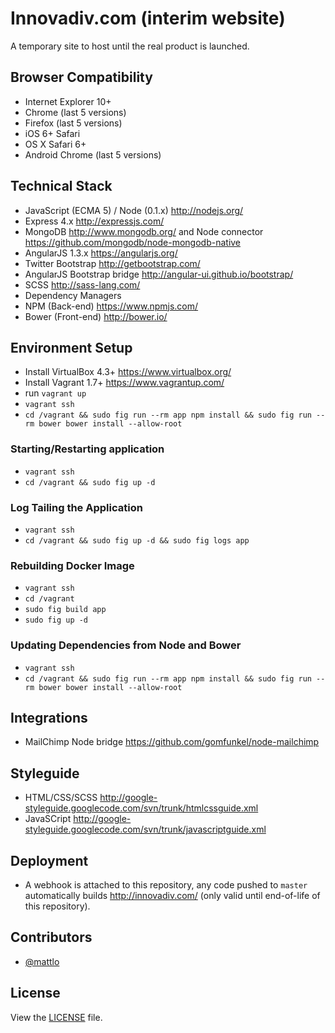 # Innovadiv.com (interim website)
A temporary site to host until the real product is launched.

## Browser Compatibility
- Internet Explorer 10+
- Chrome (last 5 versions)
- Firefox (last 5 versions)
- iOS 6+ Safari 
- OS X Safari 6+
- Android Chrome (last 5 versions)

## Technical Stack
- JavaScript (ECMA 5) / Node (0.1.x) http://nodejs.org/
- Express 4.x http://expressjs.com/
- MongoDB http://www.mongodb.org/ and Node connector https://github.com/mongodb/node-mongodb-native
- AngularJS 1.3.x https://angularjs.org/
- Twitter Bootstrap http://getbootstrap.com/
- AngularJS Bootstrap bridge http://angular-ui.github.io/bootstrap/
- SCSS http://sass-lang.com/
- Dependency Managers
 - NPM (Back-end) https://www.npmjs.com/
 - Bower (Front-end) http://bower.io/

## Environment Setup
- Install VirtualBox 4.3+ https://www.virtualbox.org/
- Install Vagrant 1.7+ https://www.vagrantup.com/
- run `vagrant up`
- `vagrant ssh`
- `cd /vagrant && sudo fig run --rm app npm install && sudo fig run --rm bower bower install --allow-root`

### Starting/Restarting application
- `vagrant ssh`
- `cd /vagrant && sudo fig up -d`

### Log Tailing the Application
- `vagrant ssh`
- `cd /vagrant && sudo fig up -d && sudo fig logs app`

### Rebuilding Docker Image
- `vagrant ssh`
- `cd /vagrant`
- `sudo fig build app`
- `sudo fig up -d`

### Updating Dependencies from Node and Bower
- `vagrant ssh`
- `cd /vagrant && sudo fig run --rm app npm install && sudo fig run --rm bower bower install --allow-root`

## Integrations
- MailChimp Node bridge https://github.com/gomfunkel/node-mailchimp

## Styleguide
- HTML/CSS/SCSS http://google-styleguide.googlecode.com/svn/trunk/htmlcssguide.xml
- JavaSCript http://google-styleguide.googlecode.com/svn/trunk/javascriptguide.xml

## Deployment
- A webhook is attached to this repository, any code pushed to `master` automatically builds http://innovadiv.com/ (only valid until end-of-life of this repository).

## Contributors
- [@mattlo](https://twitter.com/Matt_Lo)

## License
View the [LICENSE](https://github.com/innovadiv/innovadiv-com-interim/blob/master/LICENSE) file.
